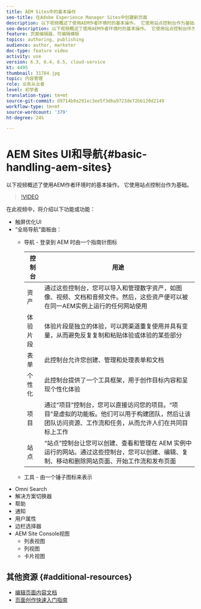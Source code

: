 ```yaml
---
title: AEM Sites中的基本操作
seo-title: 在Adobe Experience Manager Sites中创建新页面
description: 以下视频概述了使用AEM作者环境时的基本操作。 它使用站点控制台作为基础。
seo-description: 以下视频概述了使用AEM作者环境时的基本操作。 它使用站点控制台作为基础。
feature: 页面编辑器、可编辑模板
topics: authoring, publishing
audience: author, marketer
doc-type: feature video
activity: use
version: 6.3, 6.4, 6.5, cloud-service
kt: 4495
thumbnail: 31784.jpg
topic: 内容管理
role: 业务从业者
level: 初学者
translation-type: tm+mt
source-git-commit: d9714b9a291ec3ee5f3dba9723de72bb120d2149
workflow-type: tm+mt
source-wordcount: '379'
ht-degree: 24%

---
```



# AEM Sites UI和导航{#basic-handling-aem-sites}

以下视频概述了使用AEM作者环境时的基本操作。 它使用站点控制台作为基础。

>[!VIDEO](https://video.tv.adobe.com/v/31784?quality=12&learn=on)

在此视频中，将介绍以下功能或功能：

* 触屏优化UI
* “全局导航”面板由：
   * 导航 - 登录到 AEM 时由一个指南针图标

      | 控制台 | 用途 |
      |---|---|
      | 资产 | 通过这些控制台，您可以导入和管理数字资产，如图像、视频、文档和音频文件。然后，这些资产便可以被在同一AEM实例上运行的任何网站使用 | 社区 | 此控制台允许您创建和管理社区站点，以便参与和启用 | 商务 | 这允许您管理与您的商务站点相关的产品、产品目录和订单 |
      | 体验片段 | 体验片段是独立的体验，可以跨渠道重复使用并具有变量，从而避免反复复制和粘贴体验或体验的某些部分 |
      | 表单 | 此控制台允许您创建、管理和处理表单和文档 |
      | 个性化 | 此控制台提供了一个工具框架，用于创作目标内容和呈现个性化体验 |
      | 项目 | 通过“项目”控制台，您可以直接访问您的项目。“项目”是虚拟的功能板。他们可以用于构建团队，然后让该团队访问资源、工作流和任务，从而允许人们在共同目标上工作 |
      | 站点 | “站点”控制台让您可以创建、查看和管理在 AEM 实例中运行的网站。通过这些控制台，您可以创建、编辑、复制、移动和删除网站页面、开始工作流和发布页面 |

   * 工具 - 由一个锤子图标来表示
* Omni Search
* 解决方案切换器
* 帮助
* 通知
* 用户属性
* 边栏选择器
* AEM Site Console视图
   * 列表视图
   * 列视图
   * 卡片视图






## 其他资源 {#additional-resources}

* [编辑页面内容文档](https://docs.adobe.com/content/help/en/experience-manager-cloud-service/sites/authoring/fundamentals/editing-content.html)
* [页面创作快速入门指南](https://docs.adobe.com/content/help/en/experience-manager-cloud-service/sites/authoring/getting-started/quick-start.html)
